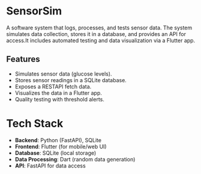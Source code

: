 # SensorSim
A software system that logs, processes, and tests sensor data. The system simulates data collection, stores it in a database, and provides an API for access.It includes automated testing and data visualization via a Flutter app.

## Features
- Simulates sensor data (glucose levels).
- Stores sensor readings in a SQLite database.
- Exposes a RESTAPI fetch data.
- Visualizes the data in a Flutter app.
- Quality testing with threshold alerts.

# Tech Stack
- **Backend**: Python (FastAPI), SQLite
- **Frontend**: Flutter (for mobile/web UI)
- **Database**: SQLite (local storage)
- **Data Processing**: Dart (random data generation)
- **API**: FastAPI for data access

